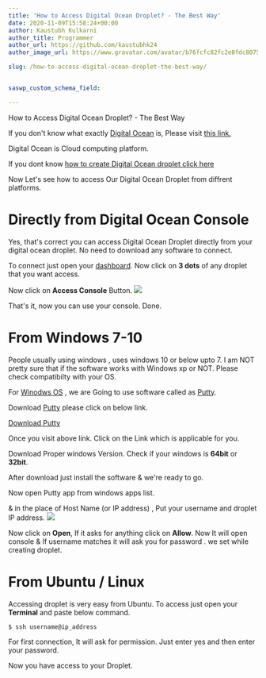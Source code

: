 ```yaml
---
title: 'How to Access Digital Ocean Droplet? - The Best Way'
date: 2020-11-09T15:58:24+00:00
author: Kaustubh Kulkarni
author_title: Programmer
author_url: https://github.com/kaustubhk24
author_image_url: https://www.gravatar.com/avatar/b76fcfc82fc2e8fdc8075636f1735f61?s=200

slug: /how-to-access-digital-ocean-droplet-the-best-way/


saswp_custom_schema_field:

---
```

 

How to Access Digital Ocean Droplet? - The Best Way

If you don't know what exactly [Digital Ocean](https://m.do.co/c/253fdc8807b5) is, Please visit [this link.](https://m.do.co/c/253fdc8807b5)

Digital Ocean is Cloud computing platform.

If you dont know [how to create Digital Ocean droplet click here](http://blog.kaustubh.codes/how-to-install-lamp-stack-on-digitalocean-ubuntu-20-04/#Creating_Droplet)

Now Let's see how to access Our Digital Ocean Droplet from diffrent platforms.



# Directly from Digital Ocean Console

Yes, that's correct you can access Digital Ocean Droplet directly from your digital ocean droplet. No need to download any software to connect.

To connect just open your [dashboard](https://m.do.co/c/253fdc8807b5). Now click on **3 dots** of any droplet that you want access.

Now click on **Access Console** Button.
![](http://blog.kaustubh.codes/imgs/wp-content/uploads/2020/11/Untitled-1024x429.png) 

That's it, now you can use your console. Done.

# From Windows 7-10

People usually using windows , uses windows 10 or below upto 7. I am NOT pretty sure that if the software works with Windows xp or NOT. Please check compatibilty with your OS.

For [Winodws OS](https://en.wikipedia.org/wiki/Microsoft_Windows) , we are Going to use software called as [Putty](https://www.putty.org/).

Download [Putty](https://www.putty.org/) please click on below link.



[Download Putty](https://www.chiark.greenend.org.uk/~sgtatham/putty/latest.html)



Once you visit above link. Click on the Link which is applicable for you. 

Download Proper windows Version. Check if your windows is **64bit** or **32bit**.

After download just install the software & we're ready to go.

Now open Putty app from windows apps list.

& in the place of Host Name (or IP address) , Put your username and droplet IP address.
![](http://blog.kaustubh.codes/imgs/wp-content/uploads/2020/11/image.png) 

Now click on **Open**, If it asks for anything click on **Allow**. Now It will open console & If username matches it will ask you for password . we set while creating droplet.

# From Ubuntu / Linux

Accessing droplet is very easy from Ubuntu. To access just open your **Terminal** and paste below command.

```vb title="file.vb"
$ ssh username@ip_address
```

For first connection, It will ask for permission. Just enter yes and then enter your password.

Now you have access to your Droplet.